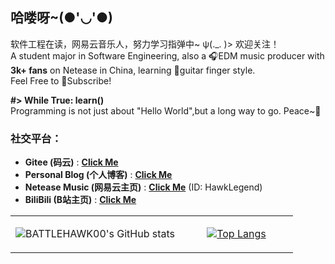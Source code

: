 ## 哈喽呀~(●'◡'●)
软件工程在读，网易云音乐人，努力学习指弹中~ ψ(._. )>  欢迎关注！  
A student major in Software Engineering, also a :headphones:EDM music producer with **3k+ fans** on Netease in China, learning :guitar:guitar finger style.   
Feel Free to :bell:Subscribe!  

**#> While True: learn()**  
Programming is not just about "Hello World",but a long way to go. Peace~:tada:

### 社交平台：  
* **Gitee (码云)** : **[Click Me](https://gitee.com/battlehawk)**  
* **Personal Blog (个人博客)** : **[Click Me](//battlehawk233.cn)**  
* **Netease Music (网易云主页)** : **[Click Me](//music.163.com/#/user/home?id=66732339)** (ID: HawkLegend)  
* **BiliBili (B站主页)** : **[Click Me](https://space.bilibili.com/4916371)**

<table>
<tr>
<td valign="top" width="60%" align="center">
  
![BATTLEHAWK00's GitHub stats](https://github-readme-stats.vercel.app/api?username=battlehawk00&show_icons=true&count_private=true)  
  
</td>
<td valign="top" width="40%" align="center">
  
[![Top Langs](https://github-readme-stats.vercel.app/api/top-langs/?username=battlehawk00&show_icons=true&hide=HTML,CSS,VUE,JAVASCRIPT)](https://github.com/anuraghazra/github-readme-stats)
  
</td>
</tr>
</table>
